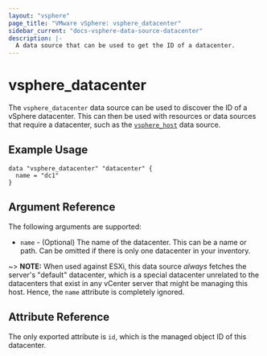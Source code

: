 ```yaml
---
layout: "vsphere"
page_title: "VMware vSphere: vsphere_datacenter"
sidebar_current: "docs-vsphere-data-source-datacenter"
description: |-
  A data source that can be used to get the ID of a datacenter.
---
```


# vsphere\_datacenter

The `vsphere_datacenter` data source can be used to discover the ID of a
vSphere datacenter. This can then be used with resources or data sources that
require a datacenter, such as the [`vsphere_host`][data-source-vsphere-host]
data source.

[data-source-vsphere-host]: /docs/providers/vsphere/d/host.html

## Example Usage

```hcl
data "vsphere_datacenter" "datacenter" {
  name = "dc1"
}
```

## Argument Reference

The following arguments are supported:

* `name` - (Optional) The name of the datacenter. This can be a name or path.
  Can be omitted if there is only one datacenter in your inventory.

~> **NOTE:** When used against ESXi, this data source _always_ fetches the
server's "default" datacenter, which is a special datacenter unrelated to the
datacenters that exist in any vCenter server that might be managing this host.
Hence, the `name` attribute is completely ignored.

## Attribute Reference

The only exported attribute is `id`, which is the managed object ID of this
datacenter.
